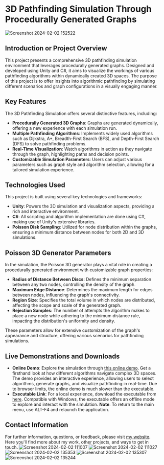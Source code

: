 # 3D Pathfinding Simulation Through Procedurally Generated Graphs
![Screenshot 2024-02-02 152522](https://github.com/clintboyett01/3D-Pathfinfing-Simulation/assets/37661122/29aa9fb7-bc39-4c5e-aba7-bc93d127d21f)

## Introduction or Project Overview
This project presents a comprehensive 3D pathfinding simulation environment that leverages procedurally generated graphs. Designed and developed using Unity and C#, it aims to visualize the workings of various pathfinding algorithms within dynamically created 3D spaces. The purpose of this project is to offer insights into algorithmic pathfinding by simulating different scenarios and graph configurations in a visually engaging manner.

## Key Features
The 3D Pathfinding Simulation offers several distinctive features, including:
- **Procedurally Generated 3D Graphs**: Graphs are generated dynamically, offering a new experience with each simulation run.
- **Multiple Pathfinding Algorithms**: Implements widely used algorithms such as Dijkstra, A*, Breadth-First Search (BFS), and Depth-First Search (DFS) to solve pathfinding problems.
- **Real-Time Visualization**: Watch algorithms in action as they navigate through the graph, highlighting paths and decision points.
- **Customizable Simulation Parameters**: Users can adjust various parameters such as graph style and algorithm selection, allowing for a tailored simulation experience.

## Technologies Used
This project is built using several key technologies and frameworks:
- **Unity**: Powers the 3D simulation and visualization aspects, providing a rich and interactive environment.
- **C#**: All scripting and algorithm implementation are done using C#, making use of Unity's extensive libraries.
- **Poisson Disk Sampling**: Utilized for node distribution within the graphs, ensuring a minimum distance between nodes for both 2D and 3D simulations.

## Poisson 3D Generator Parameters
In the simulation, the Poisson 3D generator plays a vital role in creating a procedurally generated environment with customizable graph properties:

- **Radius of Distance Between Discs**: Defines the minimum separation between any two nodes, controlling the density of the graph.
- **Maximum Edge Distance**: Determines the maximum length for edges between nodes, influencing the graph's connectivity.
- **Region Size**: Specifies the total volume in which nodes are distributed, affecting the scope and scale of the generated graph.
- **Rejection Samples**: The number of attempts the algorithm makes to place a new node while adhering to the minimum distance rule, impacting the distribution's uniformity and density.

These parameters allow for extensive customization of the graph's appearance and structure, offering various scenarios for pathfinding simulations.

## Live Demonstrations and Downloads
- **Online Demo**: Explore the simulation through [this online demo](https://clintboyett.com/Simulation). Get a firsthand look at how different algorithms navigate complex 3D spaces. The demo provides an interactive experience, allowing users to select algorithms, generate graphs, and visualize pathfinding in real-time. Due to browser limits, the online demo is much slower than the executable.
- **Executable Link**: For a local experience, download the executable from [here](https://drive.google.com/file/d/16PbRPjn8tNsxWuzauV97KgaVRHJG8tTX/view). Compatible with Windows, the executable offers an offline mode to explore and interact with the simulation. **Note**: To return to the main menu, use ALT-F4 and relaunch the application.

## Contact Information
For further information, questions, or feedback, please visit [my website](https://clintboyett.com/). Here you'll find more about my work, other projects, and ways to get in touch.
![Screenshot 2024-02-02 111007](https://github.com/clintboyett01/3D-Pathfinfing-Simulation/assets/37661122/1b1d7cfc-5c48-44b7-84e1-e207a7fddbe5)
![Screenshot 2024-02-02 111027](https://github.com/clintboyett01/3D-Pathfinfing-Simulation/assets/37661122/be793c07-baf3-4e7d-9c7b-7a35d099fbd2)
![Screenshot 2024-02-02 135353](https://github.com/clintboyett01/3D-Pathfinfing-Simulation/assets/37661122/d8aa6356-37db-477c-a208-30170dad53ac)
![Screenshot 2024-02-02 135307](https://github.com/clintboyett01/3D-Pathfinfing-Simulation/assets/37661122/6c142977-90d0-4637-a5b7-ea0fedf1bf7a)
![Screenshot 2024-02-02 135244](https://github.com/clintboyett01/3D-Pathfinfing-Simulation/assets/37661122/c60d5981-eded-4aea-a355-3aee6007beba)

